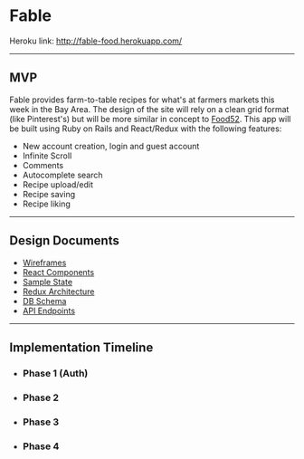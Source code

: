 Fable
===================

Heroku link: http://fable-food.herokuapp.com/

----------


## MVP
Fable provides farm-to-table recipes for what's at farmers markets this week in the Bay Area. The design of the site will rely on a clean grid format (like Pinterest's) but will be more similar in concept to [Food52](https://food52.com/recipes). This app will be built using Ruby on Rails and React/Redux with the following features:

 - New account creation, login and guest account
 - Infinite Scroll
 - Comments
 - Autocomplete search
 - Recipe upload/edit
 - Recipe saving
 - Recipe liking

----------


## Design Documents

 - [Wireframes][wireframes]
 - [React Components][components]
 - [Sample State][sample-state]
 - [Redux Architecture][redux-structure]
 - [DB Schema][schema]
 - [API Endpoints][api]

[wireframes]: wireframes
[components]: docs/component-heirarchy.md
[sample-state]: docs/sample-state.md
[redux-structure]: docs/redux-structure.md
[schema]: docs/schema.md
[api]: docs/api-endpoints.md

 ----------

## Implementation Timeline

- ### Phase 1 (Auth)
- ### Phase 2
- ### Phase 3
- ### Phase 4
